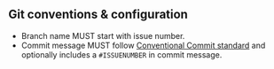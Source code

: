 ## Git conventions & configuration

- Branch name MUST start with issue number.
- Commit message MUST follow [Conventional Commit standard](https://conventionalcommits.org/) and optionally includes a `#ISSUENUMBER` in commit message.
